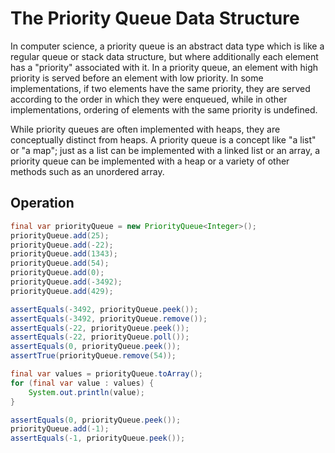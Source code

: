 # The Priority Queue Data Structure

In computer science, a priority queue is an abstract data type which is like a regular queue or stack data structure, 
but where additionally each element has a "priority" associated with it. In a priority queue, 
an element with high priority is served before an element with low priority. In some implementations, 
if two elements have the same priority, they are served according to the order in which they were enqueued, 
while in other implementations, ordering of elements with the same priority is undefined.

While priority queues are often implemented with heaps, they are conceptually distinct from heaps. A priority queue is 
a concept like "a list" or "a map"; just as a list can be implemented with a linked list or an array, a priority queue 
can be implemented with a heap or a variety of other methods such as an unordered array.

## Operation

```java
final var priorityQueue = new PriorityQueue<Integer>();
priorityQueue.add(25);
priorityQueue.add(-22);
priorityQueue.add(1343);
priorityQueue.add(54);
priorityQueue.add(0);
priorityQueue.add(-3492);
priorityQueue.add(429);

assertEquals(-3492, priorityQueue.peek());
assertEquals(-3492, priorityQueue.remove());
assertEquals(-22, priorityQueue.peek());
assertEquals(-22, priorityQueue.poll());
assertEquals(0, priorityQueue.peek());
assertTrue(priorityQueue.remove(54));

final var values = priorityQueue.toArray();
for (final var value : values) {
    System.out.println(value);
}

assertEquals(0, priorityQueue.peek());
priorityQueue.add(-1);
assertEquals(-1, priorityQueue.peek());
```